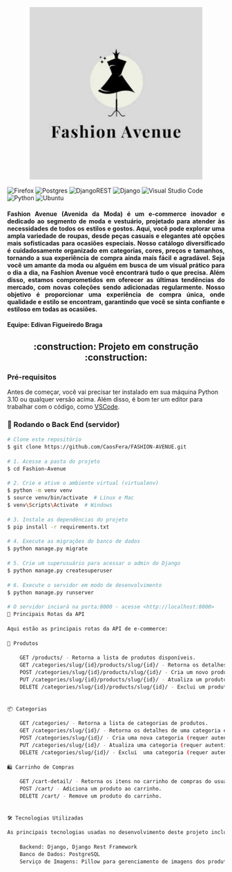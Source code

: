 <div align="center">
    <img src="assets/fashion-avenue.jpg" alt="Logo Fashion Avenue" width="400"/>
</div>


![Firefox](https://img.shields.io/badge/Firefox-FF7139?style=for-the-badge&logo=Firefox-Browser&logoColor=white)
![Postgres](https://img.shields.io/badge/postgres-%23316192.svg?style=for-the-badge&logo=postgresql&logoColor=white)
![DjangoREST](https://img.shields.io/badge/DJANGO-REST-ff1709?style=for-the-badge&logo=django&logoColor=white&color=ff1709&labelColor=gray)
![Django](https://img.shields.io/badge/django-%23092E20.svg?style=for-the-badge&logo=django&logoColor=white)
![Visual Studio Code](https://img.shields.io/badge/Visual%20Studio%20Code-0078d7.svg?style=for-the-badge&logo=visual-studio-code&logoColor=white)
![Python](https://img.shields.io/badge/python-3670A0?style=for-the-badge&logo=python&logoColor=ffdd54)
![Ubuntu](https://img.shields.io/badge/Ubuntu-E95420?style=for-the-badge&logo=ubuntu&logoColor=white)


<div style="text-align: justify;">
    <h4> 
        Fashion Avenue (Avenida da Moda) é um e-commerce inovador e dedicado ao segmento de moda e vestuário, projetado para atender às necessidades de todos os estilos e gostos. Aqui, você pode explorar uma ampla variedade de roupas, desde peças casuais e elegantes até opções mais sofisticadas para ocasiões especiais. Nosso catálogo diversificado é cuidadosamente organizado em categorias, cores, preços e tamanhos, tornando a sua experiência de compra ainda mais fácil e agradável. Seja você um amante da moda ou alguém em busca de um visual prático para o dia a dia, na Fashion Avenue você encontrará tudo o que precisa. Além disso, estamos comprometidos em oferecer as últimas tendências do mercado, com novas coleções sendo adicionadas regularmente. Nosso objetivo é proporcionar uma experiência de compra única, onde qualidade e estilo se encontram, garantindo que você se sinta confiante e estiloso em todas as ocasiões.
    </h4>
</div>

<h4> 
    Equipe:
    Edivan Figueiredo Braga
</h4>


<h2 align="center"> 
    :construction:  Projeto em construção  :construction:
</h2>

### Pré-requisitos

Antes de começar, você vai precisar ter instalado em sua máquina Python 3.10 ou qualquer versão acima. Além disso, é bom ter um editor para trabalhar com o código, como [VSCode](https://code.visualstudio.com/).

### 🎲 Rodando o Back End (servidor)

```bash
# Clone este repositório
$ git clone https://github.com/CaosFera/FASHION-AVENUE.git

# 1. Acesse a pasta do projeto
$ cd Fashion-Avenue

# 2. Crie e ative o ambiente virtual (virtualenv)
$ python -m venv venv
$ source venv/bin/activate  # Linux e Mac
$ venv\Scripts\Activate  # Windows

# 3. Instale as dependências do projeto
$ pip install -r requirements.txt

# 4. Execute as migrações do banco de dados
$ python manage.py migrate

# 5. Crie um superusuário para acessar o admin do Django
$ python manage.py createsuperuser

# 6. Execute o servidor em modo de desenvolvimento
$ python manage.py runserver

# O servidor inciará na porta:8000 - acesse <http://localhost:8000>
🎯 Principais Rotas da API

Aqui estão as principais rotas da API de e-commerce:

🛒 Produtos

    GET /products/ - Retorna a lista de produtos disponíveis.
    GET /categories/slug/{id}/products/slug/{id}/ - Retorna os detalhes de um produto específico.
    POST /categories/slug/{id}/products/slug/{id}/ - Cria um novo produto (requer autenticação de administrador).
    PUT /categories/slug/{id}/products/slug/{id}/ - Atualiza um produto (requer autenticação de administrador).
    DELETE /categories/slug/{id}/products/slug/{id}/ - Exclui um produto (requer autenticação de administrador).

    
📦 Categorias

    GET /categories/ - Retorna a lista de categorias de produtos.
    GET /categories/slug/{id}/ - Retorna os detalhes de uma categoria específica.
    POST /categories/slug/{id}/ - Cria uma nova categoria (requer autenticação de administrador).
    PUT /categories/slug/{id}/ - Atualiza uma categoria (requer autenticação de administrador).
    DELETE /categories/slug/{id}/ - Exclui  uma categoria (requer autenticação de administrador).

🛍️ Carrinho de Compras

    GET /cart-detail/ - Retorna os itens no carrinho de compras do usuário.
    POST /cart/ - Adiciona um produto ao carrinho.
    DELETE /cart/ - Remove um produto do carrinho.


🛠️ Tecnologias Utilizadas

As principais tecnologias usadas no desenvolvimento deste projeto incluem:

    Backend: Django, Django Rest Framework
    Banco de Dados: PostgreSQL
    Serviço de Imagens: Pillow para gerenciamento de imagens dos produtos.

